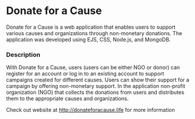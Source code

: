 # Donate for a Cause
Donate for a Cause is a web application that enables users to support various causes and organizations through non-monetary donations. The application was developed using EJS, CSS, Node.js, and MongoDB.
### Description
With Donate for a Cause, users (users can be either NGO or donor) can register for an account or log in to an existing account to support campaigns created for different causes. Users can show their support for a campaign by offering non-monetary support. In the application non-profit organization (NGO) that collects the donations from users and distributes them to the appropriate causes and organizations.

Check out website at http://donateforacause.life for more information
